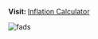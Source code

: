<strong>Visit: </strong> <a href="https://ucemrecan.github.io/inflation-calculator/">Inflation Calculator</a>

![fads](https://user-images.githubusercontent.com/86497428/222930507-b0769ada-86d4-4e6d-95c4-2a5df88dadff.jpg)
